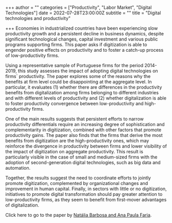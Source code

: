 +++
author = ""
categories = ["Productivity", "Labor Market", "Digital Technologies"]
date = 2022-07-28T23:00:00Z
subtitle = ""
title = "Digital technologies and productivity"

+++
Economies in industrialized countries have been experiencing slow productivity growth and a persistent decline in business dynamics, despite significant technological changes, capital investment and various public programs supporting firms. This paper asks if digitization is able to engender positive effects on productivity and to foster a catch-up process of low-productivity firms.

Using a representative sample of Portuguese firms for the period 2014-2019, this study assesses the impact of adopting digital technologies on firms´ productivity. The paper explores some of the reasons why the benefits at firm level could be disappointing at the aggregate level. In particular, it evaluates (1) whether there are differences in the productivity benefits from digitalization among firms belonging to different industries and with different levels of productivity and (2) whether digitalization is able to foster productivity convergence between low-productivity and high-productivity firms.

One of the main results suggests that persistent efforts to narrow productivity differentials require an increasing degree of sophistication and complementarity in digitization, combined with other factors that promote productivity gains. The paper also finds that the firms that derive the most benefits from digitization are the high-productivity ones, which may reinforce the divergence in productivity between firms and lower visibility of the impact of digitization on aggregate productivity. This result is particularly visible in the case of small and medium-sized firms with the adoption of second-generation digital technologies, such as big data and automation.

Together, the results suggest the need to coordinate efforts to jointly promote digitization, complemented by organizational changes and improvement in human capital. Finally, in sectors with little or no digitization, initiatives to promote digital transformation should pay greater attention to low-productivity firms, as they seem to benefit from first-mover advantages of digitalization.

Click here to go to the paper by [Natália Barbosa and Ana Paula Faria](https://econpapers.repec.org/paper/mdewpaper/0162.htm).
